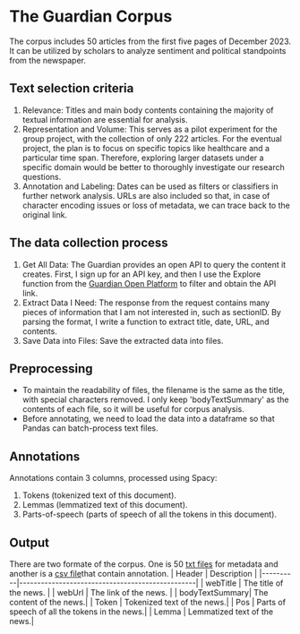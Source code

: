 # The Guardian Corpus
The corpus includes 50 articles from the first five pages of December 2023. It can be utilized by scholars to analyze sentiment and political standpoints from the newspaper.

## Text selection criteria
1. Relevance:
Titles and main body contents containing the majority of textual information are essential for analysis.
2. Representation and Volume:
This serves as a pilot experiment for the group project, with the collection of only 222 articles. For the eventual project, the plan is to focus on specific topics like healthcare and a particular time span. Therefore, exploring larger datasets under a specific domain would be better to thoroughly investigate our research questions.
3. Annotation and Labeling:
Dates can be used as filters or classifiers in further network analysis. URLs are also included so that, in case of character encoding issues or loss of metadata, we can trace back to the original link.

## The data collection process
1. Get All Data:
The Guardian provides an open API to query the content it creates. First, I sign up for an API key, and then I use the Explore function from the [Guardian Open Platform](https://open-platform.theguardian.com/explore/) to filter and obtain the API link.
2. Extract Data I Need:
The response from the request contains many pieces of information that I am not interested in, such as sectionID. By parsing the format, I write a function to extract title, date, URL, and contents.
3. Save Data into Files:
Save the extracted data into files.

## Preprocessing
- To maintain the readability of files, the filename is the same as the title, with special characters removed. I only keep 'bodyTextSummary' as the contents of each file, so it will be useful for corpus analysis.
- Before annotating, we need to load the data into a dataframe so that Pandas can batch-process text files. 

## Annotations
Annotations contain 3 columns, processed using Spacy:
1. Tokens (tokenized text of this document).
2. Lemmas (lemmatized text of this document).
3. Parts-of-speech (parts of speech of all the tokens in this document).

## Output
There are two formate of the corpus. One is 50 [txt files](https://github.com/Gmin-test/RUG_DH_CD_LAB_Week5/tree/main/guardian_corpus_spacy_improved) for metadata and another is a [csv file](https://github.com/Gmin-test/RUG_DH_CD_LAB_Week5/blob/main/Guardian_corpus_annotated.csv)that contain annotation.
| Header   | Description                                     |
|----------|-------------------------------------------------|
| webTitle | The title of the news. |
| webUrl   | The link of the news. |
| bodyTextSummary| The content of the news.|
| Token    | Tokenized text of the news.|
| Pos      | Parts of speech of all the tokens in the news.|
| Lemma    | Lemmatized text of the news.|

